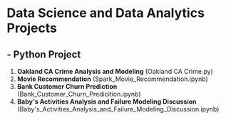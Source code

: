 # Data Science and Data Analytics Projects
## - **Python Project** ##
1. **Oakland CA Crime Analysis and Modeling** (Oakland CA Crime.py)
2. **Movie Recommendation** (Spark_Movie_Recommendation.ipynb)
3. **Bank Customer Churn Prediction** (Bank_Customer_Churn_Predicition.ipynb)
4. **Baby's Activities Analysis and Failure Modeling Discussion** (Baby's_Activities_Analysis_and_Failure_Modeling_Discussion.ipynb)

